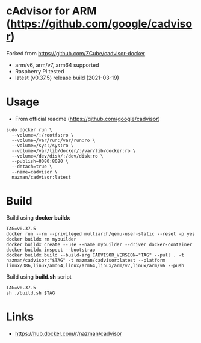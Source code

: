 # cAdvisor for ARM (https://github.com/google/cadvisor)

Forked from https://github.com/ZCube/cadvisor-docker

* arm/v6, arm/v7, arm64 supported
* Raspberry Pi tested
* latest (v0.37.5) release build (2021-03-19)

# Usage

* From official readme (https://github.com/google/cadvisor)
```
sudo docker run \
  --volume=/:/rootfs:ro \
  --volume=/var/run:/var/run:ro \
  --volume=/sys:/sys:ro \
  --volume=/var/lib/docker/:/var/lib/docker:ro \
  --volume=/dev/disk/:/dev/disk:ro \
  --publish=8080:8080 \
  --detach=true \
  --name=cadvisor \
  nazman/cadvisor:latest
```

# Build

Build using **docker buildx**
```
TAG=v0.37.5
docker run --rm --privileged multiarch/qemu-user-static --reset -p yes
docker buildx rm mybuilder
docker buildx create --use --name mybuilder --driver docker-container
docker buildx inspect --bootstrap
docker buildx build --build-arg CADVISOR_VERSION="TAG" --pull . -t nazman/cadvisor:"$TAG" -t nazman/cadvisor:latest --platform linux/386,linux/amd64,linux/arm64,linux/arm/v7,linux/arm/v6 --push

```
Build using **build.sh** script
````
TAG=v0.37.5
sh ./build.sh $TAG
````
# Links
* https://hub.docker.com/r/nazman/cadvisor

